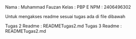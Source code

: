Nama : Muhammad Fauzan
Kelas : PBP E
NPM : 2406496302

Untuk mengakses readme sesuai tugas ada di file dibawah

Tugas 2 Readme : READMETugas2.md
Tugas 3 Readme : READMETugas2.md

